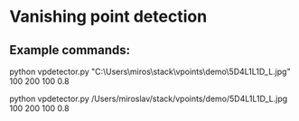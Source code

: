 # Vanishing point detection
## Example commands:

python vpdetector.py "C:\Users\miros\stack\vpoints\demo\5D4L1L1D_L.jpg" 100 200 100 0.8

python vpdetector.py /Users/miroslav/stack/vpoints/demo/5D4L1L1D_L.jpg 100 200 100 0.8